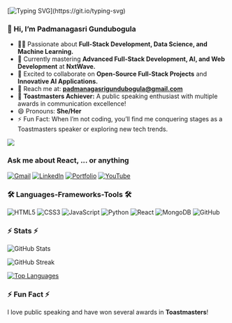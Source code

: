 [![Typing SVG](https://readme-typing-svg.demolab.com/?lines=Hi+there!+I+am+Padmanagasri;Welcome+to+my+GitHub+profile!)](https://git.io/typing-svg)

   ### 👋 Hi, I’m **Padmanagasri Gundubogula**  
- 👩‍💻 Passionate about **Full-Stack Development, Data Science, and Machine Learning.**  
- 🌱 Currently mastering **Advanced Full-Stack Development, AI, and Web Development** at **NxtWave.**  
- 🚀 Excited to collaborate on **Open-Source Full-Stack Projects** and **Innovative AI Applications.**  
- 💬 Reach me at: **[padmanagasrigundubogula@gmail.com](mailto:padmanagasrigundubogula@gmail.com)**  
- 🎤 **Toastmasters Achiever:** A public speaking enthusiast with multiple awards in communication excellence!  
- 😄 Pronouns: **She/Her**  
- ⚡ Fun Fact: When I’m not coding, you’ll find me conquering stages as a Toastmasters speaker or exploring new tech trends.

[![](https://visitcount.itsvg.in/api?id=PadmanagasriGundubogula&label=Profile%20Views&color=3&icon=0&pretty=true)](https://visitcount.itsvg.in)

### Ask me about React, ... or anything

[![Gmail](https://img.shields.io/badge/Gmail-D14836?style=flat&logo=gmail&logoColor=white)](mailto:padmanagasri4444@gmail.com)
[![LinkedIn](https://img.shields.io/badge/LinkedIn-0A66C2?style=flat&logo=linkedin&logoColor=white)](https://www.linkedin.com/in/padmanagasri-gundubogula/)
[![Portfolio](https://img.shields.io/badge/Portfolio-orange?style=flat&logo=firefox)](https://your-portfolio-link.com)
[![YouTube](https://img.shields.io/badge/YouTube-FF0000?style=flat&logo=youtube&logoColor=white)](https://www.youtube.com/@B-tech_student3)

### 🛠️ Languages-Frameworks-Tools 🛠️

![HTML5](https://img.shields.io/badge/HTML5-E34F26?style=flat&logo=html5&logoColor=white)
![CSS3](https://img.shields.io/badge/CSS3-1572B6?style=flat&logo=css3&logoColor=white)
![JavaScript](https://img.shields.io/badge/JavaScript-F7DF1E?style=flat&logo=javascript&logoColor=black)
![Python](https://img.shields.io/badge/Python-3776AB?style=flat&logo=python&logoColor=white)
![React](https://img.shields.io/badge/React-61DAFB?style=flat&logo=react&logoColor=black)
![MongoDB](https://img.shields.io/badge/MongoDB-4EA94B?style=flat&logo=mongodb&logoColor=white)
![GitHub](https://img.shields.io/badge/GitHub-181717?style=flat&logo=github&logoColor=white)

### ⚡ Stats ⚡

![GitHub Stats](https://github-readme-stats.vercel.app/api?username=PadmanagasriGundubogula&show_icons=true&theme=radical&bg_color=FFFFFF)

![GitHub Streak](http://github-readme-streak-stats.herokuapp.com?user=PadmanagasriGundubogula&theme=radical&background=FFFFFF)

[![Top Languages](https://github-readme-stats.vercel.app/api/top-langs/?username=PadmanagasriGundubogula&layout=compact&theme=radical&bg_color=FFFFFF)](https://github.com/PadmanagasriGundubogula/github-readme-stats)

### ⚡ Fun Fact ⚡  
I love public speaking and have won several awards in **Toastmasters**!
